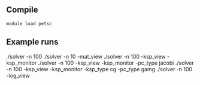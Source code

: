 ## Compile

```
module load petsc
```

## Example runs

./solver -n 100
./solver -n 10 -mat_view
./solver -n 100 -ksp_view -ksp_monitor
./solver -n 100 -ksp_view -ksp_monitor -pc_type jacobi
./solver -n 100 -ksp_view -ksp_monitor -ksp_type cg -pc_type gamg
./solver -n 100 -log_view
